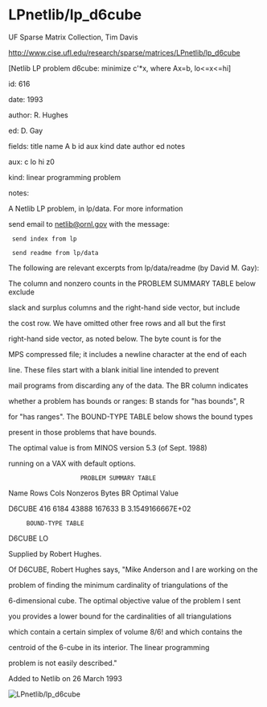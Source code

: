 # LPnetlib/lp_d6cube

 UF Sparse Matrix Collection, Tim Davis

 http://www.cise.ufl.edu/research/sparse/matrices/LPnetlib/lp_d6cube

 [Netlib LP problem d6cube: minimize c'*x, where Ax=b, lo<=x<=hi]

 id: 616

 date: 1993

 author: R. Hughes

 ed: D. Gay

 fields: title name A b id aux kind date author ed notes

 aux: c lo hi z0

 kind: linear programming problem

 notes:

 A Netlib LP problem, in lp/data.  For more information                    

 send email to netlib@ornl.gov with the message:                           

                                                                           

 	 send index from lp                                                      

 	 send readme from lp/data                                                

                                                                           

 The following are relevant excerpts from lp/data/readme (by David M. Gay):

                                                                           

 The column and nonzero counts in the PROBLEM SUMMARY TABLE below exclude  

 slack and surplus columns and the right-hand side vector, but include     

 the cost row.  We have omitted other free rows and all but the first      

 right-hand side vector, as noted below.  The byte count is for the        

 MPS compressed file; it includes a newline character at the end of each   

 line.  These files start with a blank initial line intended to prevent    

 mail programs from discarding any of the data.  The BR column indicates   

 whether a problem has bounds or ranges:  B stands for "has bounds", R     

 for "has ranges".  The BOUND-TYPE TABLE below shows the bound types       

 present in those problems that have bounds.                               

                                                                           

 The optimal value is from MINOS version 5.3 (of Sept. 1988)               

 running on a VAX with default options.                                    

                                                                           

                        PROBLEM SUMMARY TABLE                              

                                                                           

 Name       Rows   Cols   Nonzeros    Bytes  BR      Optimal Value         

 D6CUBE      416   6184    43888     167633  B     3.1549166667E+02        

                                                                           

         BOUND-TYPE TABLE                                                  

 D6CUBE        LO                                                          

                                                                           

 Supplied by Robert Hughes.                                                

                                                                           

 Of D6CUBE, Robert Hughes says, "Mike Anderson and I are working on the    

 problem of finding the minimum cardinality of triangulations of the       

 6-dimensional cube.  The optimal objective value of the problem I sent    

 you provides a lower bound for the cardinalities of all triangulations    

 which contain a certain simplex of volume 8/6! and which contains the     

 centroid of the 6-cube in its interior.  The linear programming           

 problem is not easily described."                                         

                                                                           

 Added to Netlib on 26 March 1993                                          

![LPnetlib/lp_d6cube](http://yifanhu.net/GALLERY/GRAPHS/GIF_SMALL/LPnetlib@lp_d6cube.gif)
